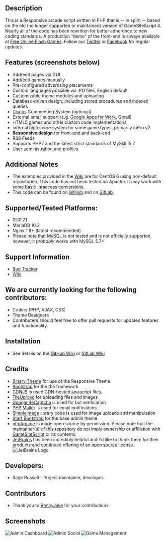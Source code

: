 ## Description
This is a Responsive arcade script written in PHP that is -- in spirit -- based on the old (no longer 
supported or maintained) version of GameSiteScript 4. Nearly all of the code has been rewritten for 
better adherence to new coding standards.  A production "demo" of the front-end is always available at 
[Free Online Flash Games](https://www.phparcade.com).  Follow our [Twitter](https://twitter.com/phparcade) or
[Facebook](https://www.facebook.com/PHPArcade-271750579558482) for regular updates.

## Features (screenshots below)
* Add/edit pages via GUI
* Add/edit games manually
* Pre-configured advertising placements
* Custom languages possible via .PO files, English default
* Customizable theme modules and uploading
* Database-driven design, including stored procedures and indexed queries
* [Disqus](https://disqus.com/) Commenting System (optional)
* External email support (e.g. [Google Apps for Work](https://goo.gl/S3SgCr), Gmail)
* HTML5 games and other custom code implementations
* Internal high score system for some game types, primarily ibPro v2
* **Responsive design** for front-end and back-end
* RSS Feeds
* Supports PHP7 and the latest strict standards of MySQL 5.7
* User administration and profiles

## Additional Notes
* The examples provided in the [Wiki](https://github.com/Sageth/phpArcade/wiki) are for CentOS 6 using non-default
repositories. This code has not been tested on Apache. It may work with some basic .htaccess conversions.
* This code can be found on [GitHub](https://github.com/Sageth/phpArcade) and on [GitLab](https://gitlab.com/Sageth/phparcade).

## Supported/Tested Platforms:
* PHP 7.1
* MariaDB 10.2
* Nginx 1.8+ (latest recommended)
* Please note that MySQL is not tested and is not officially supported, however, it _probably_ works with MySQL 5.7+

## Support Information
* [Bug Tracker](https://github.com/Sageth/phpArcade/issues)
* [Wiki](https://github.com/Sageth/phpArcade/wiki)

## We are currently looking for the following contributors:
* Coders (PHP, AJAX, CSS)
* Theme Designers
* Contributers should feel free to offer pull requests for updated features and functionality.

## Installation
* See details on the [GitHub Wiki](https://github.com/Sageth/phparcade/wiki) or [GitLab Wiki](https://gitlab.com/Sageth/phparcade/wikis/home)

## Credits
* [Binary Theme](http://www.binarytheme.com/) for use of the Responsive Theme
* [Bootstrap](https://getbootstrap.com/) for the the framework
* [CDNJS](https://cdnjs.com/) is used CDN-hosted javascript files.
* [FileUpload](https://github.com/Gargron/fileupload) for uploading files and images
* [Google ReCaptcha](https://github.com/google/recaptcha) is used for bot verification
* [PHP Mailer](https://www.github.com/PHPMailer/PHPMailer) is used for email notifications.
* [SimpleImage](https://www.github.com/claviska/SimpleImage) library code is used for image uploads and manipulation.
* [Start Bootstrap](http://startbootstrap.com/) for the base admin theme
* [phpArcade](https://www.phparcade.com) is made open source by permission. Please note that the maintainer(s) of this 
repository do not imply ownership or affiliation with [GameSiteScript](http://www.gamesitescript.com) or its contents.
* [JetBrains](https://www.jetbrains.com/) has been incredibly helpful and I'd like to thank them for their products and 
continued offering of an [open source license](https://www.jetbrains.com/buy/opensource/).  
![JetBrains Logo](https://www.phparcade.com/includes/images/jetbrains-variant-3.svg)

## Developers:
* Sage Russell - Project maintainer, developer. 

## Contributors
* Thank you to [BennyJake](https://github.com/BennyJake) for your contributions.

## Screenshots
![Admin Dashboard](http://i61.tinypic.com/15zj2g.png "Admin Dashboard")
![Admin Social](http://i59.tinypic.com/2cx8ftk.png "Social Settings")
![Game Management](http://i62.tinypic.com/2eehnbd.png "Game Management")
